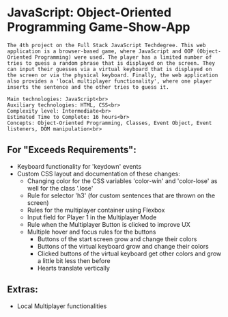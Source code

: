 # JavaScript: Object-Oriented Programming Game-Show-App
    The 4th project on the Full Stack JavaScript Techdegree. This web application is a browser-based game, where JavaScript and OOP (Object-Oriented Programming) were used. The player has a limited number of tries to guess a random phrase that is displayed on the screen. They can input their guesses via a virtual keyboard that is displayed on the screen or via the physical keyboard. Finally, the web application also provides a 'local multiplayer functionality', where one player inserts the sentence and the other tries to guess it.

    Main technologies: JavaScript<br>
    Auxiliary technologies: HTML, CSS<br>
    Complexity level: Intermediate<br>
    Estimated Time to Complete: 16 hours<br>
    Concepts: Object-Oriented Programming, Classes, Event Object, Event listeners, DOM manipulation<br>

## For "Exceeds Requirements":
  - Keyboard functionality for 'keydown' events
  - Custom CSS layout and documentation of these changes:
    - Changing color for the CSS variables 'color-win' and 'color-lose' as well for the class '.lose'
    - Rule for selector 'h3' (for custom sentences that are thrown on the screen)
    - Rules for the multiplayer container using Flexbox
    - Input field for Player 1 in the Multiplayer Mode
    - Rule when the Multiplayer Button is clicked to improve UX
    - Multiple hover and focus rules for the buttons
        - Buttons of the start screen grow and change their colors
        - Buttons of the virtual keyboard grow and change their colors
        - Clicked buttons of the virtual keyboard get other colors and grow a little bit less then before
        - Hearts translate vertically

## Extras:
  - Local Multiplayer functionalities